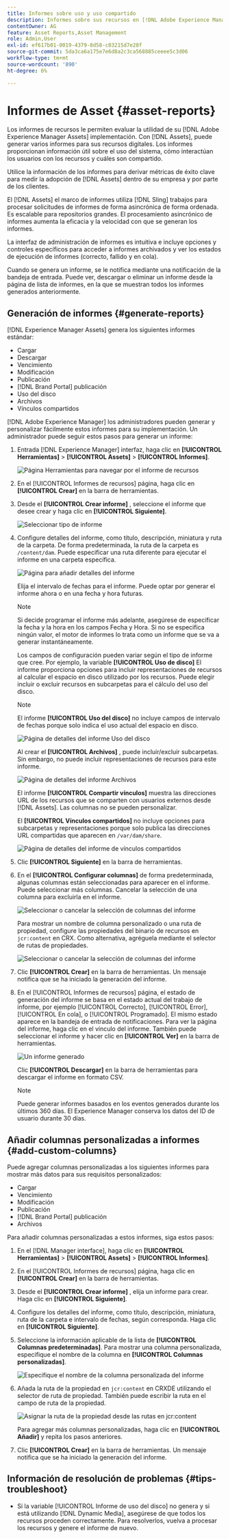```yaml
---
title: Informes sobre uso y uso compartido
description: Informes sobre sus recursos en [!DNL Adobe Experience Manager Assets] que le ayudan a comprender el uso, la actividad y el uso compartido de sus recursos digitales.
contentOwner: AG
feature: Asset Reports,Asset Management
role: Admin,User
exl-id: ef617b01-0019-4379-8d58-c03215d7e28f
source-git-commit: 5da3ca6a175e7e6d8a2c3ca568885ceeee5c3d06
workflow-type: tm+mt
source-wordcount: '890'
ht-degree: 6%

---
```


# Informes de Asset {#asset-reports}

Los informes de recursos le permiten evaluar la utilidad de su [!DNL Adobe Experience Manager Assets] implementación. Con [!DNL Assets], puede generar varios informes para sus recursos digitales. Los informes proporcionan información útil sobre el uso del sistema, cómo interactúan los usuarios con los recursos y cuáles son <!-- downloaded and --> compartido.

Utilice la información de los informes para derivar métricas de éxito clave para medir la adopción de [!DNL Assets] dentro de su empresa y por parte de los clientes.

El [!DNL Assets] el marco de informes utiliza [!DNL Sling] trabajos para procesar solicitudes de informes de forma asincrónica de forma ordenada. Es escalable para repositorios grandes. El procesamiento asincrónico de informes aumenta la eficacia y la velocidad con que se generan los informes.

La interfaz de administración de informes es intuitiva e incluye opciones y controles específicos para acceder a informes archivados y ver los estados de ejecución de informes (correcto, fallido y en cola).

Cuando se genera un informe, se le notifica mediante <!-- through an email (optional) and --> una notificación de la bandeja de entrada. Puede ver, descargar o eliminar un informe desde la página de lista de informes, en la que se muestran todos los informes generados anteriormente.

## Generación de informes {#generate-reports}

[!DNL Experience Manager Assets] genera los siguientes informes estándar:

* Cargar
* Descargar
* Vencimiento
* Modificación
* Publicación
* [!DNL Brand Portal] publicación
* Uso del disco
* Archivos
* Vínculos compartidos

<!-- Removed download report.
* Upload
* Download
* Expiration
* Modification
* Publish
* [!DNL Brand Portal] publish
* Disk Usage
* Files
* Link Share
-->

[!DNL Adobe Experience Manager] los administradores pueden generar y personalizar fácilmente estos informes para su implementación. Un administrador puede seguir estos pasos para generar un informe:

1. Entrada [!DNL Experience Manager] interfaz, haga clic en **[!UICONTROL Herramientas]** > **[!UICONTROL Assets]** > **[!UICONTROL Informes]**.

   ![Página Herramientas para navegar por el informe de recursos](assets/navigation.png)

1. En el [!UICONTROL Informes de recursos] página, haga clic en **[!UICONTROL Crear]** en la barra de herramientas.
1. Desde el **[!UICONTROL Crear informe]** , seleccione el informe que desee crear y haga clic en **[!UICONTROL Siguiente]**.

   ![Seleccionar tipo de informe](assets/choose_report.png)

1. Configure detalles del informe, como título, descripción, miniatura y ruta de la carpeta. De forma predeterminada, la ruta de la carpeta es `/content/dam`. Puede especificar una ruta diferente para ejecutar el informe en una carpeta específica.

   ![Página para añadir detalles del informe](assets/report_configuration.png)

   Elija el intervalo de fechas para el informe. Puede optar por generar el informe ahora o en una fecha y hora futuras.

   >[!NOTE]
   >
   >Si decide programar el informe más adelante, asegúrese de especificar la fecha y la hora en los campos Fecha y Hora. Si no se especifica ningún valor, el motor de informes lo trata como un informe que se va a generar instantáneamente.

   Los campos de configuración pueden variar según el tipo de informe que cree. Por ejemplo, la variable **[!UICONTROL Uso de disco]** El informe proporciona opciones para incluir representaciones de recursos al calcular el espacio en disco utilizado por los recursos. Puede elegir incluir o excluir recursos en subcarpetas para el cálculo del uso del disco.

   >[!NOTE]
   >
   >El informe **[!UICONTROL Uso del disco]** no incluye campos de intervalo de fechas porque solo indica el uso actual del espacio en disco.

   ![Página de detalles del informe Uso del disco](assets/disk_usage_configuration.png)

   Al crear el **[!UICONTROL Archivos]** , puede incluir/excluir subcarpetas. Sin embargo, no puede incluir representaciones de recursos para este informe.

   ![Página de detalles del informe Archivos](assets/files_report.png)

   El informe **[!UICONTROL Compartir vínculos]** muestra las direcciones URL de los recursos que se comparten con usuarios externos desde [!DNL Assets]. <!-- It includes email ids of the user who shared the assets, emails ids of users with which the assets are shared, share date, and expiration date for the link. --> Las columnas no se pueden personalizar.

   El **[!UICONTROL Vínculos compartidos]** no incluye opciones para subcarpetas y representaciones porque solo publica las direcciones URL compartidas que aparecen en `/var/dam/share`.

   ![Página de detalles del informe de vínculos compartidos](assets/link_share.png)

1. Clic **[!UICONTROL Siguiente]** en la barra de herramientas.

1. En el **[!UICONTROL Configurar columnas]** de forma predeterminada, algunas columnas están seleccionadas para aparecer en el informe. Puede seleccionar más columnas. Cancelar la selección de una columna para excluirla en el informe.

   ![Seleccionar o cancelar la selección de columnas del informe](assets/configure_columns.png)

   Para mostrar un nombre de columna personalizado o una ruta de propiedad, configure las propiedades del binario de recursos en `jcr:content` en CRX. Como alternativa, agréguela mediante el selector de rutas de propiedades.

   ![Seleccionar o cancelar la selección de columnas del informe](assets/custom_columns.png)

1. Clic **[!UICONTROL Crear]** en la barra de herramientas. Un mensaje notifica que se ha iniciado la generación del informe.
1. En el [!UICONTROL Informes de recursos] página, el estado de generación del informe se basa en el estado actual del trabajo de informe, por ejemplo [!UICONTROL Correcto], [!UICONTROL Error], [!UICONTROL En cola], o [!UICONTROL Programado]. El mismo estado aparece en la bandeja de entrada de notificaciones. Para ver la página del informe, haga clic en el vínculo del informe. También puede seleccionar el informe y hacer clic en **[!UICONTROL Ver]** en la barra de herramientas.

   ![Un informe generado](assets/report_page.png)

   Clic **[!UICONTROL Descargar]** en la barra de herramientas para descargar el informe en formato CSV.

   >[!NOTE]
   >
   >Puede generar informes basados en los eventos generados durante los últimos 360 días. El Experience Manager conserva los datos del ID de usuario durante 30 días.

## Añadir columnas personalizadas a informes {#add-custom-columns}

Puede agregar columnas personalizadas a los siguientes informes para mostrar más datos para sus requisitos personalizados:

<!-- Remove download report.
* Upload
* Download
* Expiration
* Modification
* Publish
* [!DNL Brand Portal] publish
* Files
-->

* Cargar
* Vencimiento
* Modificación
* Publicación
* [!DNL Brand Portal] publicación
* Archivos

Para añadir columnas personalizadas a estos informes, siga estos pasos:

1. En el [!DNL Manager interface], haga clic en **[!UICONTROL Herramientas]** > **[!UICONTROL Assets]** > **[!UICONTROL Informes]**.
1. En el [!UICONTROL Informes de recursos] página, haga clic en **[!UICONTROL Crear]** en la barra de herramientas.

1. Desde el **[!UICONTROL Crear informe]** , elija un informe para crear. Haga clic en **[!UICONTROL Siguiente]**.

1. Configure los detalles del informe, como título, descripción, miniatura, ruta de la carpeta e intervalo de fechas, según corresponda. Haga clic en **[!UICONTROL Siguiente]**.

1. Seleccione la información aplicable de la lista de **[!UICONTROL Columnas predeterminadas]**. Para mostrar una columna personalizada, especifique el nombre de la columna en **[!UICONTROL Columnas personalizadas]**.

   ![Especifique el nombre de la columna personalizada del informe](assets/custom_columns-1.png)

1. Añada la ruta de la propiedad en `jcr:content` en CRXDE utilizando el selector de ruta de propiedad. También puede escribir la ruta en el campo de ruta de la propiedad.

   ![Asignar la ruta de la propiedad desde las rutas en jcr:content](assets/property_picker.png)

   Para agregar más columnas personalizadas, haga clic en **[!UICONTROL Añadir]** y repita los pasos anteriores.

1. Clic **[!UICONTROL Crear]** en la barra de herramientas. Un mensaje notifica que se ha iniciado la generación del informe.

<!-- TBD: How to configure purge now? Is it using OSGi configurations?

## Configure purging service {#configure-purging-service}

To remove reports that you no longer require, configure the DAM Report Purge service from the web console to purge existing reports based on their quantity and age.

1. Access the web console (configuration manager) from `https://[aem_server]:[port]/system/console/configMgr`.
1. Open the **[!UICONTROL DAM Report Purge Service]** configuration.
1. Specify the frequency (time interval) for the purging service in the `scheduler.expression.name` field. You can also configure the age and the quantity threshold for reports.
1. Save the changes.
-->

## Información de resolución de problemas {#tips-troubleshoot}

* Si la variable [!UICONTROL Informe de uso del disco] no genera y si está utilizando [!DNL Dynamic Media], asegúrese de que todos los recursos proceden correctamente. Para resolverlos, vuelva a procesar los recursos y genere el informe de nuevo.

<!-- These notes were present in generate report section above. Removing commented text from in between the instructions to preserve the numbering of the ordered list.

TBD: How do enable this in CS now? Is it done using some OSGi config now?
   >[!NOTE]
   >
   >Before you can generate an **[!UICONTROL Asset Downloaded]** report, ensure that the Asset Download service is enabled. From the web console (`https://[aem_server]:[port]/system/console/configMgr`), open the **[!UICONTROL Day CQ DAM Event Recorder]** configuration, and select the **[!UICONTROL Asset Downloaded (DOWNLOADED)]** option in Event Types if not already selected.
-->

<!-- Removed download report.
   >[!NOTE]
   >
   >By default, the Content Fragments and link shares are included in the asset [!UICONTROL Download] report. Select the appropriate option to create a report of link shares or to exclude Content Fragments from the download report.

   >[!NOTE]
   >
   >The [!UICONTROL Download] report displays details of only those assets which are downloaded after selecting individually or are downloaded using Quick Action. However, it does not include the details of the assets that are inside a downloaded folder.
-->
